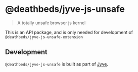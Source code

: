 # @deathbeds/jyve-js-unsafe

> A totally unsafe browser js kernel

This is an API package, and is only needed for development of `@deathbeds/jyve-js-unsafe-extension`

## Development

`@deathbeds/jyve-js-unsafe` is built as part of [Jyve](https://github.com/deathbeds/jyve).
